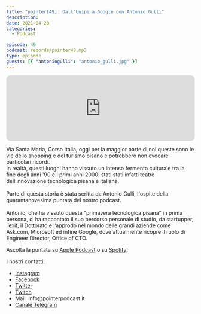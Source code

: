 ```yaml
---
title: "pointer[49]: Dall’Unipi a Google con Antonio Gulli"
description:
date: 2021-04-28
categories:
  - Podcast

episode: 49
podcast: records/pointer49.mp3
type: episode
guests: [{ "antoniogulli": "antonio_gulli.jpg" }]
---
```


<iframe src="https://embed.podcasts.apple.com/us/podcast/pointer-49-dallunipi-a-google-con-antonio-gulli/id1465505870?i=1000520998898&amp;itsct=podcast_box_player&amp;itscg=30200&amp;theme=auto" sandbox="allow-forms allow-popups allow-same-origin allow-scripts allow-top-navigation-by-user-activation" allow="autoplay *; encrypted-media *;" style="width: 100%; max-width: 660px; overflow: hidden; border-radius: 10px; background: transparent none repeat scroll 0% 0%;" height="175px" frameborder="0"></iframe>

<!-- wp:paragraph -->
<p>Via Santa Maria, Corso Italia, oggi per la maggior parte di noi queste sono le vie dello shopping e del turismo pisano e potrebbero non evocare particolari ricordi.<br>In realtà, questi luoghi hanno vissuto un intenso fermento culturale tra la fine degli anni '90 e i primi anni 2000: stati stati infatti teatro dell’innovazione tecnologica pisana e italiana. <br><br>Parte di questa storia è stata scritta da Antonio Gulli, l'ospite della quarantanovesima puntata del nostro podcast.<br><br>Antonio, che ha vissuto questa "primavera tecnologica pisana" in prima persona, ci ha raccontato il suo percorso personale di studio, da startupper, l’exit, il Dottorato e l’approdo nel mondo delle grandi aziende come Ask.com, Microsoft ed infine Google, dove attualmente ricopre il ruolo di Engineer Director, Office of CTO.</p>
<!-- /wp:paragraph -->

<!-- wp:paragraph -->
<p>Ascolta la puntata su <a href="https://podcasts.apple.com/it/podcast/pointerpodcast/id1465505870">Apple Podcast</a> o su <a href="https://open.spotify.com/show/3XmDzcZv4rCIx1VpWrbrkh">Spotify</a>!</p>
<!-- /wp:paragraph -->

<!-- wp:paragraph -->
<p>I nostri contatti:</p>
<!-- /wp:paragraph -->

<!-- wp:list -->
<ul><li><a href="https://www.instagram.com/pointerpodcast/">Instagram</a></li><li><a href="https://www.facebook.com/pointerPodcast/">Facebook</a></li><li><a href="https://twitter.com/PointerPodcast">Twitter</a></li><li><a href="https://www.twitch.tv/pointerpodcast">Twitch</a></li><li>Mail: info@pointerpodcast.it</li><li><a href="https://t.me/PointerPodcast">Canale Telegram</a></li></ul>
<!-- /wp:list -->
